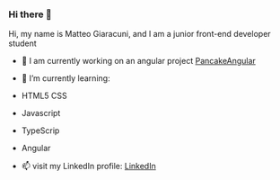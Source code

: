 ### Hi there 👋


Hi, my name is Matteo Giaracuni, and I am a junior front-end developer student


- 🔭 I am currently working on an angular project  <a href=https://github.com/nadiromano/pancakeAngular>PancakeAngular</a> 
- 🌱 I’m currently learning:
-  HTML5 CSS
-  Javascript
-  TypeScrip
-  Angular

- 📫 visit my LinkedIn profile: <a href= https://www.linkedin.com/in/manuel-matteo-giaracuni-5204a5231/>LinkedIn</a> 


